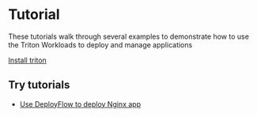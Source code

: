 # Tutorial

These tutorials walk through several examples to demonstrate how to use the Triton Workloads to deploy and manage applications

[Install triton](../../README.md)

## Try tutorials

- [Use DeployFlow to deploy Nginx app](./deployflow.md)